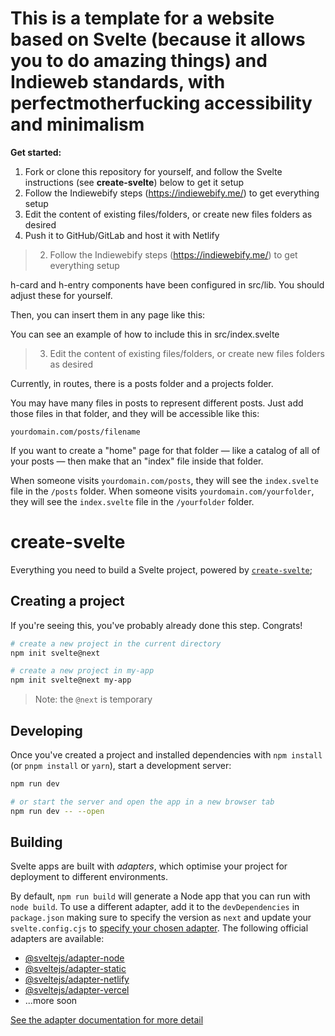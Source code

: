 # This is a template for a website based on Svelte (because it allows you to do amazing things) and Indieweb standards, with perfectmotherfucking accessibility and minimalism

**Get started:**

1. Fork or clone this repository for yourself, and follow the Svelte instructions (see **create-svelte**) below to get it setup
2. Follow the Indiewebify steps (https://indiewebify.me/) to get everything setup
3. Edit the content of existing files/folders, or create new files folders as desired
4. Push it to GitHub/GitLab and host it with Netlify


> 2. Follow the Indiewebify steps (https://indiewebify.me/) to get everything setup

h-card and h-entry components have been configured in src/lib.  You should adjust these for yourself.

Then, you can insert them in any page like this:

<Hcard />
<Hentry />

You can see an example of how to include this in src/index.svelte

> 3. Edit the content of existing files/folders, or create new files folders as desired

Currently, in routes, there is a  posts folder and a projects folder.

You may have many files in posts to represent different posts.  Just add those files in that folder, and they will be accessible like this:

`yourdomain.com/posts/filename`

If you want to create a "home" page for that folder — like a catalog of all of your posts — then make that an "index" file inside that folder.

When someone visits  `yourdomain.com/posts`, they will see the `index.svelte` file in the `/posts` folder.  When someone visits `yourdomain.com/yourfolder`, they will see the `index.svelte` file in the `/yourfolder` folder.

# create-svelte

Everything you need to build a Svelte project, powered by [`create-svelte`](https://github.com/sveltejs/kit/tree/master/packages/create-svelte);

## Creating a project

If you're seeing this, you've probably already done this step. Congrats!

```bash
# create a new project in the current directory
npm init svelte@next

# create a new project in my-app
npm init svelte@next my-app
```

> Note: the `@next` is temporary

## Developing

Once you've created a project and installed dependencies with `npm install` (or `pnpm install` or `yarn`), start a development server:

```bash
npm run dev

# or start the server and open the app in a new browser tab
npm run dev -- --open
```

## Building

Svelte apps are built with _adapters_, which optimise your project for deployment to different environments.

By default, `npm run build` will generate a Node app that you can run with `node build`. To use a different adapter, add it to the `devDependencies` in `package.json` making sure to specify the version as `next` and update your `svelte.config.cjs` to [specify your chosen adapter](https://kit.svelte.dev/docs#configuration-adapter). The following official adapters are available:

- [@sveltejs/adapter-node](https://github.com/sveltejs/kit/tree/master/packages/adapter-node)
- [@sveltejs/adapter-static](https://github.com/sveltejs/kit/tree/master/packages/adapter-static)
- [@sveltejs/adapter-netlify](https://github.com/sveltejs/kit/tree/master/packages/adapter-netlify)
- [@sveltejs/adapter-vercel](https://github.com/sveltejs/kit/tree/master/packages/adapter-vercel)
- ...more soon

[See the adapter documentation for more detail](https://kit.svelte.dev/docs#adapters)
